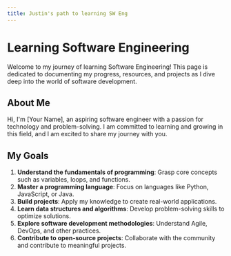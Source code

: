 ```yaml
---
title: Justin's path to learning SW Eng
---
```

# Learning Software Engineering

Welcome to my journey of learning Software Engineering! This page is dedicated to documenting my progress, resources, and projects as I dive deep into the world of software development.

## About Me

Hi, I'm [Your Name], an aspiring software engineer with a passion for technology and problem-solving. I am committed to learning and growing in this field, and I am excited to share my journey with you.

## My Goals

1. **Understand the fundamentals of programming**: Grasp core concepts such as variables, loops, and functions.
2. **Master a programming language**: Focus on languages like Python, JavaScript, or Java.
3. **Build projects**: Apply my knowledge to create real-world applications.
4. **Learn data structures and algorithms**: Develop problem-solving skills to optimize solutions.
5. **Explore software development methodologies**: Understand Agile, DevOps, and other practices.
6. **Contribute to open-source projects**: Collaborate with the community and contribute to meaningful projects.
